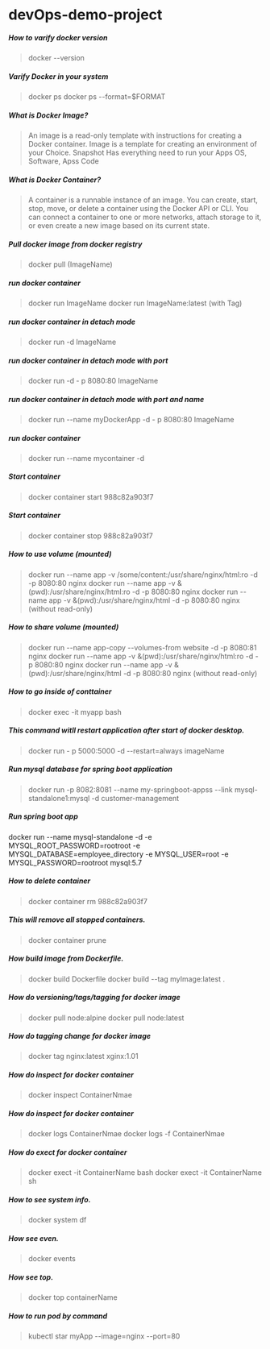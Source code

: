 # devOps-demo-project

##### How to varify docker version 
> docker --version

##### Varify Docker in your system
> docker ps
> docker ps --format=$FORMAT

##### What is Docker Image?
> An image is a read-only template with instructions for creating a Docker container. 
> Image is a template for creating an environment of your Choice. 
> Snapshot
> Has everything need to run your Apps
> OS, Software, Apss Code

##### What is Docker Container?
> A container is a runnable instance of an image. You can create, start, stop, move, or delete a container using the Docker API or CLI. You can connect a container to one or more networks, attach storage to it, or even create a new image based on its current state.

##### Pull docker image from docker registry 
> docker pull (ImageName)

##### run docker container 
> docker run ImageName
> docker run ImageName:latest (with Tag)

##### run docker container in detach mode
> docker run -d ImageName

##### run docker container in detach mode with port
> docker run -d - p 8080:80 ImageName


##### run docker container in detach mode with port and name
> docker run --name myDockerApp -d - p 8080:80 ImageName

##### run docker container 
> docker run --name mycontainer -d 

##### Start container
> docker container start 988c82a903f7

##### Start container
> docker container stop 988c82a903f7

##### How to use volume (mounted)
> docker run --name app -v /some/content:/usr/share/nginx/html:ro  -d -p 8080:80 nginx
> docker run --name app -v &(pwd):/usr/share/nginx/html:ro  -d -p 8080:80 nginx 
> docker run --name app -v &(pwd):/usr/share/nginx/html  -d -p 8080:80 nginx  (without read-only)

##### How to share volume (mounted)
> docker run --name app-copy --volumes-from website -d -p 8080:81 nginx
> docker run --name app -v &(pwd):/usr/share/nginx/html:ro  -d -p 8080:80 nginx 
> docker run --name app -v &(pwd):/usr/share/nginx/html  -d -p 8080:80 nginx  (without read-only)

##### How to go inside of conttainer
> docker exec -it myapp bash

##### This command witll restart application after start of docker desktop. 
> docker run - p 5000:5000 -d --restart=always imageName

##### Run mysql database for spring boot application
> docker run -p 8082:8081 --name my-springboot-appss --link mysql-standalone1:mysql -d customer-management

##### Run spring boot app
docker run --name mysql-standalone -d -e MYSQL_ROOT_PASSWORD=rootroot -e MYSQL_DATABASE=employee_directory -e MYSQL_USER=root -e MYSQL_PASSWORD=rootroot mysql:5.7


##### How to delete container
> docker container rm 988c82a903f7

##### This will remove all stopped containers.
> docker container prune

##### How build image from Dockerfile. 
> docker build Dockerfile
> docker build --tag myImage:latest .

##### How do versioning/tags/tagging for docker image 
> docker pull node:alpine
> docker pull node:latest

##### How do tagging change for docker image 
> docker tag nginx:latest xginx:1.01
>

##### How do inspect for docker container
> docker inspect ContainerNmae

##### How do inspect for docker container
> docker logs ContainerNmae
> docker logs -f ContainerNmae

##### How do exect for docker container
> docker exect -it ContainerName bash
> docker exect -it ContainerName sh


##### How to see system info. 
> docker system df

##### How see even. 
> docker events

##### How see top. 
> docker top containerName

##### How to run pod by command 
> kubectl star myApp --image=nginx --port=80




